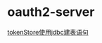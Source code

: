 # oauth2-server
[tokenStore使用jdbc建表语句](https://github.com/spring-projects/spring-security-oauth/blob/master/spring-security-oauth2/src/test/resources/schema.sql)
